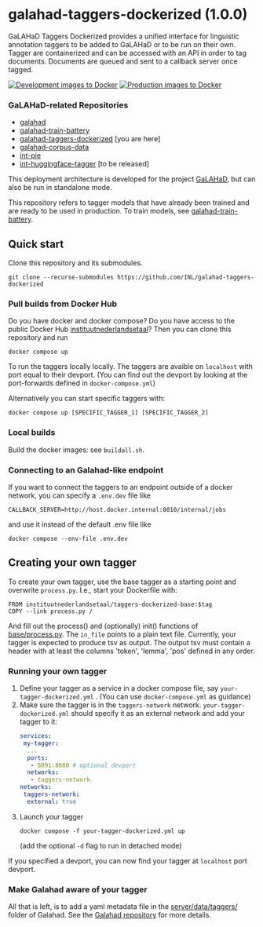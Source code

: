 # galahad-taggers-dockerized (1.0.0)
GaLAHaD Taggers Dockerized provides a unified interface for linguistic annotation taggers to be added to GaLAHaD or to be run on their own. Tagger are containerized and can be accessed with an API in order to tag documents. Documents are queued and sent to a callback server once tagged.

[![Development images to Docker](https://github.com/INL/galahad-taggers-dockerized/actions/workflows/dev-to-docker.yml/badge.svg)](https://github.com/INL/galahad-taggers-dockerized/actions/workflows/dev-to-docker.yml)
[![Production images to Docker](https://github.com/INL/galahad-taggers-dockerized/actions/workflows/prod-to-docker.yml/badge.svg)](https://github.com/INL/galahad-taggers-dockerized/actions/workflows/prod-to-docker.yml)

### GaLAHaD-related Repositories
- [galahad](https://github.com/INL/galahad)
- [galahad-train-battery](https://github.com/INL/galahad-train-battery)
- [galahad-taggers-dockerized](https://github.com/INL/galahad-taggers-dockerized) [you are here]
- [galahad-corpus-data](https://github.com/INL/galahad-corpus-data/)
- [int-pie](https://github.com/INL/int-pie)
- [int-huggingface-tagger](https://github.com/INL/huggingface-tagger) [to be released]

This deployment architecture is developed for the project [GaLAHaD](https://github.com/INL/Galahad), but can also be run in standalone mode.

This repository refers to tagger models that have already been trained and are ready to be used in production. To train models, see [galahad-train-battery](https://github.com/INL/galahad-train-battery).

## Quick start
Clone this repository and its submodules.
```
git clone --recurse-submodules https://github.com/INL/galahad-taggers-dockerized
```
### Pull builds from Docker Hub
Do you have docker and docker compose? Do you have access to the public Docker Hub [instituutnederlandsetaal](https://hub.docker.com/repositories/instituutnederlandsetaal)? Then you can clone this repository and run

```
docker compose up
```

To run the taggers locally locally. The taggers are avaible on `localhost` with port equal to their devport. (You can find out the devport by looking at the port-forwards defined in `docker-compose.yml`)

Alternatively you can start specific taggers with:

```
docker compose up [SPECIFIC_TAGGER_1] [SPECIFIC_TAGGER_2]
```

### Local builds
Build the docker images: see `buildall.sh`.

### Connecting to an Galahad-like endpoint
If you want to connect the taggers to an endpoint outside of a docker network, you can specify a `.env.dev` file like

```
CALLBACK_SERVER=http://host.docker.internal:8010/internal/jobs
```

and use it instead of the default .env file like

```
docker compose --env-file .env.dev
```

## Creating your own tagger
To create your own tagger, use the base tagger as a starting point and overwrite `process.py`. I.e., start your Dockerfile with:
```
FROM instituutnederlandsetaal/taggers-dockerized-base:$tag
COPY --link process.py /
```
And fill out the process() and (optionally) init() functions of [base/process.py](https://github.com/INL/galahad-taggers-dockerized/blob/release/base/process.py).
The `in_file` points to a plain text file. Currently, your tagger is expected to produce tsv as output. The output tsv must contain a header with at least the columns 'token', 'lemma', 'pos' defined in any order.

### Running your own tagger
1. Define your tagger as a service in a docker compose file, say `your-tagger-dockerized.yml` . (You can use `docker-compose.yml` as guidance)
2. Make sure the tagger is in the `taggers-network` network. `your-tagger-dockerized.yml` should specify it as an external network and add your tagger to it:
   ```yaml
   services:
    my-tagger:
     ...
     ports:
      - 8091:8080 # optional devport
     networks:
      - taggers-network
   networks:
    taggers-network:
     external: true
   ```
3. Launch your tagger
   ```
   docker compose -f your-tagger-dockerized.yml up
   ```
   (add the optional `-d` flag to run in detached mode)

If you specified a devport, you can now find your tagger at `localhost` port devport.

### Make Galahad aware of your tagger
All that is left, is to add a yaml metadata file in the [server/data/taggers/](https://github.com/INL/galahad/tree/release/server/data/taggers) folder of Galahad. See the [Galahad repository](https://github.com/INL/galahad) for more details.
